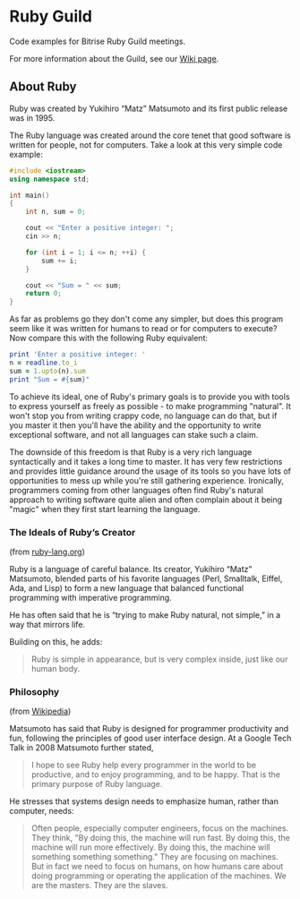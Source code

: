 # Ruby Guild

Code examples for Bitrise Ruby Guild meetings.

For more information about the Guild, see our [Wiki page](https://bitrise.atlassian.net/wiki/spaces/EGR/overview).

## About Ruby

Ruby was created by Yukihiro “Matz” Matsumoto and its first public release was in 1995.

The Ruby language was created around the core tenet that good software is written for people, not for computers. 
Take a look at this very simple code example:

```c++
#include <iostream>
using namespace std;

int main()
{
    int n, sum = 0;

    cout << "Enter a positive integer: ";
    cin >> n;

    for (int i = 1; i <= n; ++i) {
        sum += i;
    }

    cout << "Sum = " << sum;
    return 0;
}
```

As far as problems go they don't come any simpler, but does this program seem like it was written for humans to read 
or for computers to execute? Now compare this with the following Ruby equivalent:

```ruby
print 'Enter a positive integer: '
n = readline.to_i
sum = 1.upto(n).sum
print "Sum = #{sum}"
```

To achieve its ideal, one of Ruby's primary goals is to provide you with tools to express yourself as freely as possible - 
to make programming "natural". It won't stop you from writing crappy code, no language can do that, but if you 
master it then you'll have the ability and the opportunity to write exceptional software, and not all languages 
can stake such a claim.

The downside of this freedom is that Ruby is a very rich language syntactically and it takes a long time to master. 
It has very few restrictions and provides little guidance around the usage of its tools so you have lots of opportunities
to mess up while you're still gathering experience. Ironically, programmers coming from other languages often find 
Ruby's natural approach to writing software quite alien and often complain about it being "magic" when they first
start learning the language.

### The Ideals of Ruby’s Creator

(from [ruby-lang.org](https://www.ruby-lang.org/en/about/))

Ruby is a language of careful balance. Its creator, Yukihiro “Matz” Matsumoto, blended parts of his favorite languages 
(Perl, Smalltalk, Eiffel, Ada, and Lisp) to form a new language that balanced functional programming with imperative programming.

He has often said that he is “trying to make Ruby natural, not simple,” in a way that mirrors life.

Building on this, he adds:

> Ruby is simple in appearance, but is very complex inside, just like our human body.

### Philosophy

(from [Wikipedia](https://en.wikipedia.org/wiki/Ruby_(programming_language)#Philosophy))

Matsumoto has said that Ruby is designed for programmer productivity and fun, following the principles of good user 
interface design. At a Google Tech Talk in 2008 Matsumoto further stated,

> I hope to see Ruby help every programmer in the world to be productive, and to enjoy programming, and to be happy. 
> That is the primary purpose of Ruby language.

He stresses that systems design needs to emphasize human, rather than computer, needs:

> Often people, especially computer engineers, focus on the machines. They think, "By doing this, the machine will run fast. By doing this, the machine will run more effectively. By doing this, the machine will something something something." They are focusing on machines. But in fact we need to focus on humans, on how humans care about doing programming or operating the application of the machines. We are the masters. They are the slaves.
